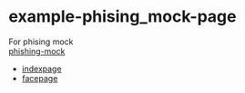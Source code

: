 # example-phising_mock-page
For phising mock
<br>
[phishing-mock](https://github.com/BoszGTec/phishing-mock)
<br>
+ [indexpage](https://tbcsos.github.io/example-phising_mock-page/index/)
+ [facepage](https://tbcsos.github.io/example-phising_mock-page/face/)
<br>
